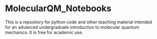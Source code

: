 # MolecularQM_Notebooks
This is a repository for python code and other teaching material intended for an advanced undergraduate introduction to molecular quantum mechanics. It is free for academic use.
